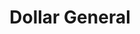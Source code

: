 ---
title: "Dollar General"
url: /washington/dollar-general-east-5th-street/
shop: variety store
---